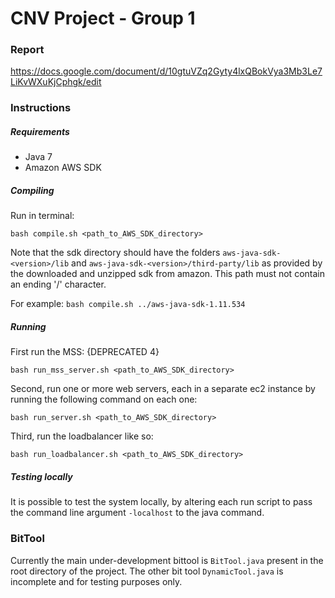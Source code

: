 # CNV Project - Group 1

### Report

https://docs.google.com/document/d/10gtuVZq2Gyty4lxQBokVya3Mb3Le7LiKvWXuKjCphgk/edit

### Instructions

##### Requirements

- Java 7
- Amazon AWS SDK

##### Compiling

Run in terminal:

```
bash compile.sh <path_to_AWS_SDK_directory>
```

Note that the sdk directory should have the folders `aws-java-sdk-<version>/lib`
and `aws-java-sdk-<version>/third-party/lib` as provided by the downloaded and unzipped sdk from amazon.
This path must not contain an ending '/' character.

For example:
`bash compile.sh ../aws-java-sdk-1.11.534`


##### Running

First run the MSS: {DEPRECATED 4}

```
bash run_mss_server.sh <path_to_AWS_SDK_directory>
```

Second, run one or more web servers, each in a separate ec2 instance by running the following command
on each one:

```
bash run_server.sh <path_to_AWS_SDK_directory>
```

Third, run the loadbalancer like so:

```
bash run_loadbalancer.sh <path_to_AWS_SDK_directory>
```


##### Testing locally

It is possible to test the system locally, by altering each run script to pass the command line argument `-localhost` 
to the java command.


### BitTool

Currently the main under-development bittool is `BitTool.java` present in the root directory of the project. 
The other bit tool `DynamicTool.java` is incomplete and for testing purposes only.
